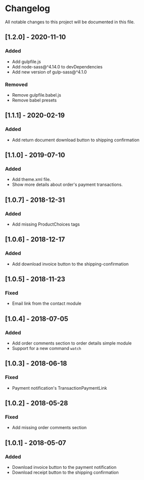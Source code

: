 # Changelog
All notable changes to this project will be documented in this file.

## [1.2.0] - 2020-11-10
### Added
- Add gulpfile.js
- Add node-sass@^4.14.0 to devDependencies
- Add new version of gulp-sass@^4.1.0
### Removed
- Remove gulpfile.babel.js
- Remove babel presets

## [1.1.1] - 2020-02-19
### Added
- Add return document download button to shipping confirmation

## [1.1.0] - 2019-07-10
### Added
- Add theme.xml file.
- Show more details about order's payment transactions.

## [1.0.7] - 2018-12-31
### Added
- Add missing ProductChoices tags

## [1.0.6] - 2018-12-17
### Added
- Add download invoice button to the shipping-confirmation

## [1.0.5] - 2018-11-23
### Fixed
- Email link from the contact module

## [1.0.4] - 2018-07-05
### Added
- Add order comments section to order details simple module
- Support for a new command `watch`

## [1.0.3] - 2018-06-18
### Fixed
- Payment notification's TransactionPaymentLink

## [1.0.2] - 2018-05-28
### Fixed
- Add missing order comments section

## [1.0.1] - 2018-05-07
### Added
- Download invoice button to the payment notification
- Download receipt button to the shipping confirmation
